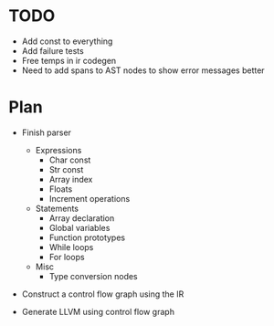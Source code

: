 # TODO

- Add const to everything
- Add failure tests
- Free temps in ir codegen
- Need to add spans to AST nodes to show error messages better

# Plan
- Finish parser
    - Expressions
        - Char const
        - Str const
        - Array index
        - Floats
        - Increment operations
    - Statements
        - Array declaration
        - Global variables
        - Function prototypes
        - While loops
        - For loops
    - Misc
        - Type conversion nodes

- Construct a control flow graph using the IR
- Generate LLVM using control flow graph
